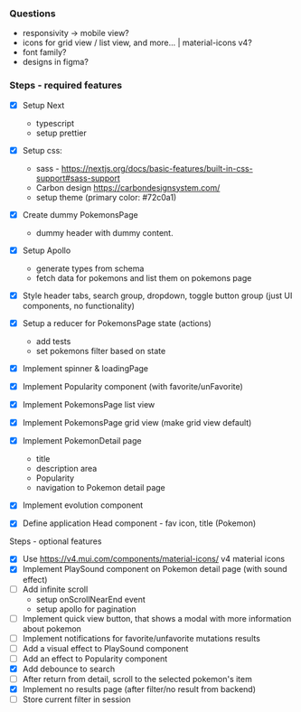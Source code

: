 ### Questions
- responsivity -> mobile view?
- icons for grid view / list view, and more... | material-icons v4?
- font family?
- designs in figma?


### Steps - required features

- [x] Setup Next
  - typescript
  - setup prettier

- [x] Setup css: 
  - sass - https://nextjs.org/docs/basic-features/built-in-css-support#sass-support
  - Carbon design https://carbondesignsystem.com/
  - setup theme (primary color: #72c0a1)

- [x] Create dummy PokemonsPage
  - dummy header with dummy content.

- [x] Setup Apollo
  - generate types from schema
  - fetch data for pokemons and list them on pokemons page

- [x] Style header tabs, search group, dropdown, toggle button group (just UI components, no functionality)

- [x] Setup a reducer for PokemonsPage state (actions)
  - add tests
  - set pokemons filter based on state

- [x] Implement spinner & loadingPage

- [x] Implement Popularity component (with favorite/unFavorite)

- [x] Implement PokemonsPage list view

- [x] Implement PokemonsPage grid view (make grid view default)

- [x] Implement PokemonDetail page
  - title
  - description area
  - Popularity
  - navigation to Pokemon detail page
- [x] Implement evolution component


- [x] Define application Head component - fav icon, title (Pokemon)

Steps - optional features
- [x] Use https://v4.mui.com/components/material-icons/ v4 material icons
- [x] Implement PlaySound component on Pokemon detail page (with sound effect)
- [ ] Add infinite scroll
  - setup onScrollNearEnd event
  - setup apollo for pagination
- [ ] Implement quick view button, that shows a modal with more information about pokemon
- [ ] Implement notifications for favorite/unfavorite mutations results
- [ ] Add a visual effect to PlaySound component
- [ ] Add an effect to Popularity component
- [x] Add debounce to search
- [ ] After return from detail, scroll to the selected pokemon's item
- [x] Implement no results page (after filter/no result from backend)
- [ ] Store current filter in session

